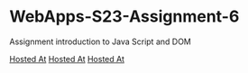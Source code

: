 
# WebApps-S23-Assignment-6
Assignment introduction to Java Script and DOM

[Hosted At]( https://44-563-web-apps-s23.github.io/44563-webapps-s23-assignment6-AjayKumar1403/painter.html)
[Hosted At]( https://44-563-web-apps-s23.github.io/44563-webapps-s23-assignment6-AjayKumar1403/conversions.html)
[Hosted At]( https://44-563-web-apps-s23.github.io/44563-webapps-s23-assignment6-AjayKumar1403/candy.html)
